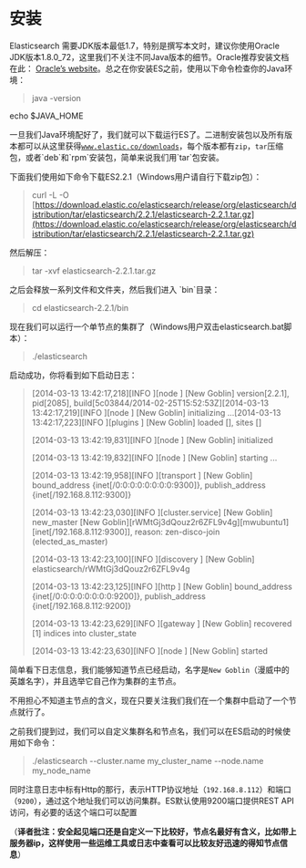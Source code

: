 # 安装

Elasticsearch 需要JDK版本最低1.7，特别是撰写本文时，建议你使用Oracle JDK版本1.8.0\_72，这里我们不关注不同Java版本的细节。Oracle推荐安装文档在此： [Oracle’s website](http://docs.oracle.com/javase/8/docs/technotes/guides/install/install_overview.html)。总之在你安装ES之前，使用以下命令检查你的Java环境：

> java -version

echo $JAVA\_HOME

一旦我们Java环境配好了，我们就可以下载运行ES了。二进制安装包以及所有版本都可以从这里获得[`www.elastic.co/downloads`](http://www.elastic.co/downloads)，每个版本都有`zip`，`tar`压缩包，或者\`deb\`和\`rpm\`安装包，简单来说我们用\`tar\`包安装。

下面我们使用如下命令下载ES2.2.1（Windows用户请自行下载zip包）：

> curl -L -O [https://download.elastic.co/elasticsearch/release/org/elasticsearch/distribution/tar/elasticsearch/2.2.1/elasticsearch-2.2.1.tar.gz](https://download.elastic.co/elasticsearch/release/org/elasticsearch/distribution/tar/elasticsearch/2.2.1/elasticsearch-2.2.1.tar.gz)

然后解压：

> tar -xvf elasticsearch-2.2.1.tar.gz

之后会释放一系列文件和文件夹，然后我们进入 \`bin\`目录：

> cd elasticsearch-2.2.1/bin

现在我们可以运行一个单节点的集群了（Windows用户双击elasticsearch.bat脚本）：

> ./elasticsearch

启动成功，你将看到如下启动日志：

> \[2014-03-13 13:42:17,218\]\[INFO \]\[node           \] \[New Goblin\] version\[2.2.1\], pid\[2085\], build\[5c03844/2014-02-25T15:52:53Z\]\[2014-03-13 13:42:17,219\]\[INFO \]\[node           \] \[New Goblin\] initializing ...\[2014-03-13 13:42:17,223\]\[INFO \]\[plugins        \] \[New Goblin\] loaded \[\], sites \[\]
>
> \[2014-03-13 13:42:19,831\]\[INFO \]\[node           \] \[New Goblin\] initialized
>
> \[2014-03-13 13:42:19,832\]\[INFO \]\[node           \] \[New Goblin\] starting ...
>
> \[2014-03-13 13:42:19,958\]\[INFO \]\[transport      \] \[New Goblin\] bound\_address {inet\[/0:0:0:0:0:0:0:0:9300\]}, publish\_address {inet\[/192.168.8.112:9300\]}
>
> \[2014-03-13 13:42:23,030\]\[INFO \]\[cluster.service\] \[New Goblin\] new\_master \[New Goblin\]\[rWMtGj3dQouz2r6ZFL9v4g\]\[mwubuntu1\]\[inet\[/192.168.8.112:9300\]\], reason: zen-disco-join \(elected\_as\_master\)
>
> \[2014-03-13 13:42:23,100\]\[INFO \]\[discovery      \] \[New Goblin\] elasticsearch/rWMtGj3dQouz2r6ZFL9v4g
>
> \[2014-03-13 13:42:23,125\]\[INFO \]\[http           \] \[New Goblin\] bound\_address {inet\[/0:0:0:0:0:0:0:0:9200\]}, publish\_address {inet\[/192.168.8.112:9200\]}
>
> \[2014-03-13 13:42:23,629\]\[INFO \]\[gateway        \] \[New Goblin\] recovered \[1\] indices into cluster\_state
>
> \[2014-03-13 13:42:23,630\]\[INFO \]\[node           \] \[New Goblin\] started

简单看下日志信息，我们能够知道节点已经启动，名字是`New Goblin`（漫威中的英雄名字），并且选举它自己作为集群的主节点。

不用担心不知道主节点的含义，现在只要关注我们我们在一个集群中启动了一个节点就行了。

之前我们提到过，我们可以自定义集群名和节点名，我们可以在ES启动的时候使用如下命令：

> ./elasticsearch --cluster.name my\_cluster\_name --node.name my\_node\_name

同时注意日志中标有Http的那行，表示HTTP协议地址（`192.168.8.112`）和端口（`9200`），通过这个地址我们可以访问集群。ES默认使用9200端口提供REST API访问，有必要的话这个端口可以配置

（**译者批注：安全起见端口还是自定义一下比较好，节点名最好有含义，比如带上服务器ip，这样使用一些运维工具或日志中查看可以比较友好迅速的得知节点信息**）

